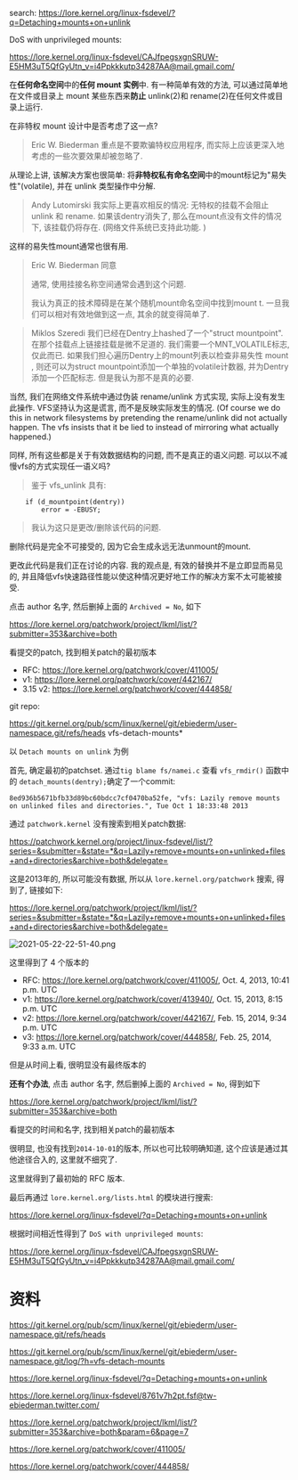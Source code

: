 
search: https://lore.kernel.org/linux-fsdevel/?q=Detaching+mounts+on+unlink

DoS with unprivileged mounts:

https://lore.kernel.org/linux-fsdevel/CAJfpegsxgnSRUW-E5HM3uT5QfGyUtn_v=i4Ppkkkutp34287AA@mail.gmail.com/

在**任何命名空间**中的**任何 mount 实例**中. 有一种简单有效的方法, 可以通过简单地在文件或目录上 mount 某些东西来**防止** unlink(2)和 rename(2)在任何文件或目录上运行. 

在非特权 mount 设计中是否考虑了这一点?

> Eric W. Biederman
> 重点是不要欺骗特权应用程序, 而实际上应该更深入地考虑的一些次要效果却被忽略了. 

从理论上讲, 该解决方案也很简单: 将**非特权私有命名空间**中的mount标记为"易失性"(volatile), 并在 unlink 类型操作中分解. 

> Andy Lutomirski
> 我实际上更喜欢相反的情况: 无特权的挂载不会阻止 unlink 和 rename.  如果该dentry消失了, 那么在mount点没有文件的情况下, 该挂载仍将存在.  (网络文件系统已支持此功能. )

这样的易失性mount通常也很有用. 

> Eric W. Biederman
> 同意
>
> 通常, 使用挂接名称空间通常会遇到这个问题. 
>
> 我认为真正的技术障碍是在某个随机mount命名空间中找到mount t.  一旦我们可以相对有效地做到这一点, 其余的就变得简单了. 

> Miklos Szeredi
> 我们已经在Dentry上hashed了一个"struct mountpoint".  在那个挂载点上链接挂载是微不足道的.  我们需要一个MNT_VOLATILE标志, 仅此而已.  如果我们担心遍历Dentry上的mount列表以检查非易失性 mount , 则还可以为struct mountpoint添加一个单独的volatile计数器, 并为Dentry添加一个匹配标志.  但是我认为那不是真的必要. 


当然, 我们在网络文件系统中通过伪装 rename/unlink 方式实现, 实际上没有发生此操作. VFS坚持认为这是谎言, 而不是反映实际发生的情况. (Of course we do this in network filesystems by pretending the rename/unlink did not actually happen.  The vfs insists that it be lied to instead of mirroring what actually happened.)

同样, 所有这些都是关于有效数据结构的问题, 而不是真正的语义问题.  可以以不减慢vfs的方式实现任一语义吗?

> 鉴于 vfs_unlink 具有: 
```
	if (d_mountpoint(dentry))
		error = -EBUSY;
```
> 我认为这只是更改/删除该代码的问题. 

删除代码是完全不可接受的, 因为它会生成永远无法unmount的mount. 

更改此代码是我们正在讨论的内容.  我的观点是, 有效的替换并不是立即显而易见的, 并且降低vfs快速路径性能以使这种情况更好地工作的解决方案不太可能被接受. 






点击 author 名字, 然后删掉上面的 `Archived = No`, 如下

https://lore.kernel.org/patchwork/project/lkml/list/?submitter=353&archive=both


看提交的patch, 找到相关patch的最初版本

* RFC: https://lore.kernel.org/patchwork/cover/411005/
* v1: https://lore.kernel.org/patchwork/cover/442167/
* 3.15 v2: https://lore.kernel.org/patchwork/cover/444858/

git repo:

https://git.kernel.org/pub/scm/linux/kernel/git/ebiederm/user-namespace.git/refs/heads vfs-detach-mounts*








以 `Detach mounts on unlink` 为例

首先, 确定最初的patchset. 通过`tig blame fs/namei.c` 查看 `vfs_rmdir()` 函数中的 `detach_mounts(dentry);`确定了一个commit:

```
8ed936b5671bfb33d89bc60bdcc7cf0470ba52fe, "vfs: Lazily remove mounts on unlinked files and directories.", Tue Oct 1 18:33:48 2013
```

通过 `patchwork.kernel` 没有搜索到相关patch数据:

https://patchwork.kernel.org/project/linux-fsdevel/list/?series=&submitter=&state=*&q=Lazily+remove+mounts+on+unlinked+files+and+directories&archive=both&delegate=

这是2013年的, 所以可能没有数据, 所以从 `lore.kernel.org/patchwork` 搜索, 得到了, 链接如下:

https://lore.kernel.org/patchwork/project/lkml/list/?series=&submitter=&state=*&q=Lazily+remove+mounts+on+unlinked+files+and+directories&archive=both&delegate=

![2021-05-22-22-51-40.png](./images/2021-05-22-22-51-40.png)

这里得到了 4 个版本的

* RFC: https://lore.kernel.org/patchwork/cover/411005/, Oct. 4, 2013, 10:41 p.m. UTC
* v1: https://lore.kernel.org/patchwork/cover/413940/, Oct. 15, 2013, 8:15 p.m. UTC
* v2: https://lore.kernel.org/patchwork/cover/442167/, Feb. 15, 2014, 9:34 p.m. UTC
* v3: https://lore.kernel.org/patchwork/cover/444858/, Feb. 25, 2014, 9:33 a.m. UTC

但是从时间上看, 很明显没有最终版本的

**还有个办法**, 点击 author 名字, 然后删掉上面的 `Archived = No`, 得到如下

https://lore.kernel.org/patchwork/project/lkml/list/?submitter=353&archive=both

看提交的时间和名字, 找到相关patch的最初版本

很明显, 也没有找到`2014-10-01`的版本, 所以也可比较明确知道, 这个应该是通过其他途径合入的, 这里就不细究了.

这里就得到了最初始的 RFC 版本. 

最后再通过 `lore.kernel.org/lists.html` 的模块进行搜索:

https://lore.kernel.org/linux-fsdevel/?q=Detaching+mounts+on+unlink

根据时间相近性得到了 `DoS with unprivileged mounts`:

https://lore.kernel.org/linux-fsdevel/CAJfpegsxgnSRUW-E5HM3uT5QfGyUtn_v=i4Ppkkkutp34287AA@mail.gmail.com/







# 资料

https://git.kernel.org/pub/scm/linux/kernel/git/ebiederm/user-namespace.git/refs/heads


https://git.kernel.org/pub/scm/linux/kernel/git/ebiederm/user-namespace.git/log/?h=vfs-detach-mounts

https://lore.kernel.org/linux-fsdevel/?q=Detaching+mounts+on+unlink

https://lore.kernel.org/linux-fsdevel/8761v7h2pt.fsf@tw-ebiederman.twitter.com/

https://lore.kernel.org/patchwork/project/lkml/list/?submitter=353&archive=both&param=6&page=7

https://lore.kernel.org/patchwork/cover/411005/

https://lore.kernel.org/patchwork/cover/444858/

